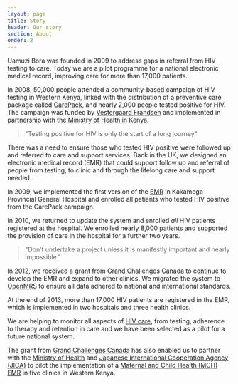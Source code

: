 ```yaml
---
layout: page
title: Story
header: Our story
section: About
order: 2
---
```


<p class="lead">Uamuzi Bora was founded in 2009 to address gaps in referral from HIV testing to care. Today we are a pilot programme for a national electronic medical record, improving care for more than 17,000 patients.</p>

In 2008, 50,000 people attended a community-based campaign of HIV testing in Western Kenya, linked with the distribution of a preventive care package called [CarePack](http://www.vestergaard-frandsen.com/carepack), and nearly 2,000 people tested positive for HIV. The campaign was funded by [Vestergaard Frandsen](http://www.vestergaard-frandsen.com) and implemented in partnership with the [Ministry of Health in Kenya](http://www.publichealth.go.ke).

> "Testing positive for HIV is only the start of a long journey"

There was a need to ensure those who tested HIV positive were followed up and referred to care and support services. Back in the UK, we designed an electronic medical record (EMR) that could support follow up and referral of people from testing, to clinic and through the lifelong care and support needed.

In 2009, we implemented the first version of the [EMR](/projects/hiv/demo) in Kakamega Provincial General Hospital and enrolled all patients who tested HIV positive from the CarePack campaign.

In 2010, we returned to update the system and enrolled _all_ HIV patients registered at the hospital. We enrolled nearly 8,000 patients and supported the provision of care in the hospital for a further two years.

> "Don’t undertake a project unless it is manifestly important and nearly impossible."

In 2012, we received a grant from [Grand Challenges Canada](http://www.grandchallenges.ca/) to continue to develop the EMR and expand to other clinics. We migrated the system to [OpenMRS](http://www.openmrs.org) to ensure all data adhered to national and international standards.

At the end of 2013, more than 17,000 HIV patients are registered in the EMR, which is implemented in two hospitals and three health clinics. 

We are helping to monitor all aspects of [HIV care](/projects/hiv), from testing, adherence to therapy and retention in care and we have been selected as a pilot for a future national system.

The grant from [Grand Challenges Canada](http://www.grandchallenges.ca/) has also enabled us to partner with the [Ministry of Health](http://www.publichealth.go.ke) and [Japanese International Cooperation Agency (JICA)](http://www.jica.org) to pilot the implementation of a [Maternal and Child Health (MCH) EMR](/projects/mch) in five clinics in Western Kenya.

